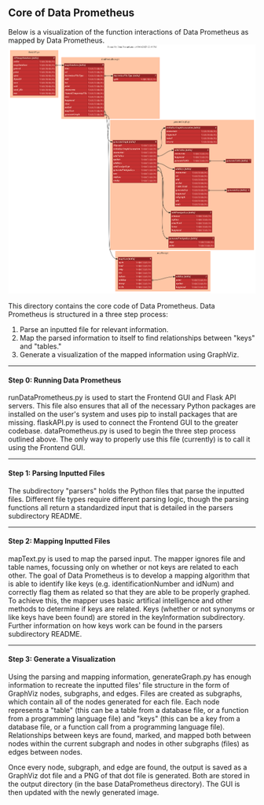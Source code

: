 ## Core of Data Prometheus

Below is a visualization of the function interactions of Data Prometheus as mapped by Data Prometheus. 
![Data Prometheus as Mapped by Data Prometheus](../documentation/dp0505.png)

This directory contains the core code of Data Prometheus. Data Prometheus is structured in a three step process:
1) Parse an inputted file for relevant information.
2) Map the parsed information to itself to find relationships between "keys" and "tables."
3) Generate a visualization of the mapped information using GraphViz.

---

#### Step 0: Running Data Prometheus

runDataPrometheus.py is used to start the Frontend GUI and Flask API servers. This file also ensures that all of the necessary Python packages are installed on the user's system and uses pip to install packages that are missing.
flaskAPI.py is used to connect the Frontend GUI to the greater codebase.
dataPrometheus.py is used to begin the three step process outlined above. The only way to properly use this file (currently) is to call it using the Frontend GUI.

---

#### Step 1: Parsing Inputted Files

The subdirectory "parsers" holds the Python files that parse the inputted files. Different file types require different parsing logic, though the parsing functions all return a standardized input that is detailed in the parsers subdirectory README.

---

#### Step 2: Mapping Inputted Files

mapText.py is used to map the parsed input. The mapper ignores file and table names, focussing only on whether or not keys are related to each other. The goal of Data Prometheus is to develop a mapping algorithm that is able to identify like keys (e.g. identificationNumber and idNum) and correctly flag them as related so that they are able to be properly graphed. To achieve this, the mapper uses basic artifical intelligence and other methods to determine if keys are related.
Keys (whether or not synonyms or like keys have been found) are stored in the keyInformation subdirectory. Further information on how keys work can be found in the parsers subdirectory README.

---

#### Step 3: Generate a Visualization

Using the parsing and mapping information, generateGraph.py has enough information to recreate the inputted files' file structure in the form of GraphViz nodes, subgraphs, and edges. Files are created as subgraphs, which contain all of the nodes generated for each file. Each node represents a "table" (this can be a table from a database file, or a function from a programming language file) and "keys" (this can be a key from a database file, or a function call from a programming language file). Relationships between keys are found, marked, and mapped both between nodes within the current subgraph and nodes in other subgraphs (files) as edges between nodes.

Once every node, subgraph, and edge are found, the output is saved as a GraphViz dot file and a PNG of that dot file is generated. Both are stored in the output directory (in the base DataPrometheus directory). The GUI is then updated with the newly generated image.